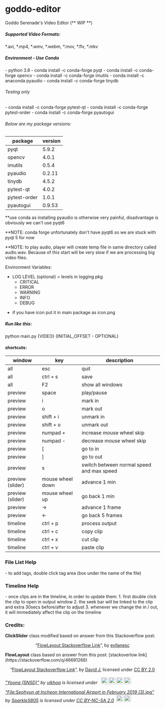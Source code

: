   # goddo-editor
  Goddo Serenade's Video Editor  (** WIP **)
  
  <h5>Supported Video Formats:</h5>
  *.avi, *.mp4, *.wmv, *.webm, *.mov, *.flv, *.mkv
  
  <h5>Environment - Use Conda</h5>
  - python 3.8
  - conda install -c conda-forge pyqt
  - conda install -c conda-forge opencv
  - conda install -c conda-forge imutils
  - conda install -c anaconda pyaudio
  - conda install -c conda-forge tinydb

  <h6>Testing only</h6>
  - conda install -c conda-forge pytest-qt
  - conda install -c conda-forge pytest-order
  - conda install -c conda-forge pyautogui

  <h6>Below are my package versions:</h6>

  | package |  version |
  | --- | ------------ |
  | pyqt | 5.9.2  |
  | opencv | 4.0.1  |
  | imutils | 0.5.4  |
  | pyaudio | 0.2.11  |
  | tinydb | 4.5.2  |
  | pytest-qt | 4.0.2  |
  | pytest-order | 1.0.1  |
  | pyautogui | 0.9.53  |

  **use conda as installing pyaudio is otherwise very painful, disadvantage is obviously we can't use pyqt6
  
  **NOTE: conda forge unfortunately don't have pyqt6 so we are stuck with pyqt 5 for now
  
  **NOTE: to play audio, player will create temp file in same directory called audio.wav.
  Because of this start will be very slow if we are processing big video files.
  
  Environment Variables:
  - LOG LEVEL (optional) = levels in logging pkg
      - CRITICAL
      - ERROR
      - WARNING
      - INFO
      - DEBUG
  
  * if you have icon put it in main package as icon.png
  
  <h5>Run like this:</h5>
  python main.py {VIDEO} {INITIAL_OFFSET - OPTIONAL}
  
  <h4>shortcuts:</h4>
  
  | window |  key | description  |
  | --- | ------------ | ------------ |
  | all | esc  | quit  |
  | all | ctrl + s  | save  |
  | all | F2  | show all windows  |
  | preview | space  | play/pause  |
  | preview | i  | mark in  |
  | preview | o  | mark out  |
  | preview | shift + i  | unmark in  |
  | preview | shift + o  | unmark out  |
  | preview | numpad +  | increase mouse wheel skip  |
  | preview | numpad -  | decrease mouse wheel skip  |
  | preview | [  |  go to in |
  | preview | ]  |  go to out |
  | preview | s  | switch between normal speed and max speed  |
  | preview (slider) | mouse wheel down  |  advance 1 min |
  | preview (slider) | mouse wheel up  |  go back 1 min |
  | preview | ->  |  advance 1 frame |
  | preview | <-  |  go back 5 frames |
  | timeline | ctrl + p  | process output  |
  | timeline | ctrl + c  | copy clip |
  | timeline | ctrl + x  | cut clip |
  | timeline | ctrl + v  | paste clip |
  
  <h3>File List Help</h3>
  - to add tags, double click tag area (box under the name of the file)

  <h3>Timeline Help</h3>
  - once clips are in the timeline, in order to update them:
    1. first double click the clip to open in output window
    2. the seek bar will be linked to the clip and extra 30secs before/after to adjust
    3. whenever we change the in / out, it will immediately affect the clip on the timeline

  <h3>Credits:</h3>
  <b>ClickSlider</b> class modified based on answer from this Stackoverflow post:
  <p style="text-align: center;"><span style="font-weight: 400;">“</span><a href="https://stackoverflow.com/questions/52689047/moving-qslider-to-mouse-click-position/52690011#52690011" target="_blank" rel="noopener noreferrer"><span style="font-weight: 400;">FlowLayout Stackoverflow Link</span></a><span style="font-weight: 400;">”, by </span><a href="https://stackoverflow.com/users/6622587/eyllanesc" target="_blank" rel="noopener noreferrer"><span style="font-weight: 400;">eyllanesc</span></a></p>
  <b>FlowLayout</b> class based on answer from this post: [stackoverlow link](https://stackoverflow.com/q/46681266)
  <p style="text-align: center;"><span style="font-weight: 400;">“</span><a href="https://stackoverflow.com/q/46681266" target="_blank" rel="noopener noreferrer"><span style="font-weight: 400;">FlowLayout Stackoverflow Link</span></a><span style="font-weight: 400;">”, by </span><a href="https://www.flickr.com/photos/sebilden/" target="_blank" rel="noopener noreferrer"><span style="font-weight: 400;">David J</span></a><span style="font-weight: 400;">, licensed under </span><a href="https://creativecommons.org/licenses/by/2.0/" target="_blank" rel="noopener noreferrer"><span style="font-weight: 400;">CC BY 2.0</span></a></p>
  <p style="font-size: 0.9rem;font-style: italic;"><a href="https://www.flickr.com/photos/26726910@N03/13330784194">"Yoona (SNSD)"</a><span> by <a href="https://www.flickr.com/photos/26726910@N03">vikhoa</a></span> is licensed under <a href="undefined?ref=openverse&atype=html" style="margin-right: 5px;"></a><a href="undefined?ref=openverse&atype=html" target="_blank" rel="noopener noreferrer" style="display: inline-block;white-space: none;margin-top: 2px;margin-left: 3px;height: 22px !important;"><img style="height: inherit;margin-right: 3px;display: inline-block;" src="https://search.creativecommons.org/static/img/cc_icon.svg?image_id=c54ab2a2-82b1-4cdf-9aef-fe298840d095" /><img style="height: inherit;margin-right: 3px;display: inline-block;" src="https://search.creativecommons.org/static/img/cc-by_icon.svg" /><img style="height: inherit;margin-right: 3px;display: inline-block;" src="https://search.creativecommons.org/static/img/cc-nc_icon.svg" /><img style="height: inherit;margin-right: 3px;display: inline-block;" src="https://search.creativecommons.org/static/img/cc-nd_icon.svg" /></a></p>
  <p style="font-size: 0.9rem;font-style: italic;"><a href="https://commons.wikimedia.org/w/index.php?curid=76503960">"File:Seohyun at Incheon International Airport in February 2019 (3).jpg"</a><span> by <a href="https://sparkles805.tistory.com">SparkleS805</a></span> is licensed under <a href="https://creativecommons.org/licenses/by-nc-sa/2.0/?ref=openverse&atype=html" style="margin-right: 5px;">CC BY-NC-SA 2.0</a><a href="https://creativecommons.org/licenses/by-nc-sa/2.0/?ref=openverse&atype=html" target="_blank" rel="noopener noreferrer" style="display: inline-block;white-space: none;margin-top: 2px;margin-left: 3px;height: 22px !important;"><img style="height: inherit;margin-right: 3px;display: inline-block;" src="https://search.creativecommons.org/static/img/cc_icon.svg?image_id=e1c5d8d8-e14f-439e-908b-39b9b5f8eea8" /><img style="height: inherit;margin-right: 3px;display: inline-block;" src="https://search.creativecommons.org/static/img/cc-by_icon.svg" /></a></p>
